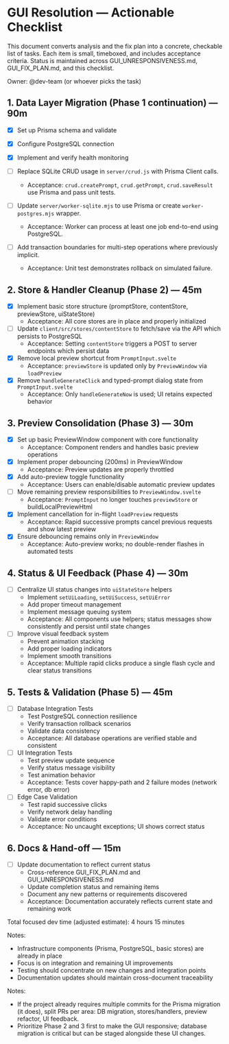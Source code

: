 # GUI Resolution — Actionable Checklist

This document converts analysis and the fix plan into a concrete, checkable list of tasks. Each item is small, timeboxed, and includes acceptance criteria. Status is maintained across GUI_UNRESPONSIVENESS.md, GUI_FIX_PLAN.md, and this checklist.

Owner: @dev-team (or whoever picks the task)

## 1. Data Layer Migration (Phase 1 continuation) — 90m

- [x] Set up Prisma schema and validate
- [x] Configure PostgreSQL connection
- [x] Implement and verify health monitoring

- [ ] Replace SQLite CRUD usage in `server/crud.js` with Prisma Client calls.
  - Acceptance: `crud.createPrompt`, `crud.getPrompt`, `crud.saveResult` use Prisma and pass unit tests.
- [ ] Update `server/worker-sqlite.mjs` to use Prisma or create `worker-postgres.mjs` wrapper.
  - Acceptance: Worker can process at least one job end-to-end using PostgreSQL.
- [ ] Add transaction boundaries for multi-step operations where previously implicit.
  - Acceptance: Unit test demonstrates rollback on simulated failure.

## 2. Store & Handler Cleanup (Phase 2) — 45m

- [x] Implement basic store structure (promptStore, contentStore, previewStore, uiStateStore)
  - Acceptance: All core stores are in place and properly initialized
- [ ] Update `client/src/stores/contentStore` to fetch/save via the API which persists to PostgreSQL
  - Acceptance: Setting `contentStore` triggers a POST to server endpoints which persist data
- [x] Remove local preview shortcut from `PromptInput.svelte`
  - Acceptance: `previewStore` is updated only by `PreviewWindow` via `loadPreview`
- [x] Remove `handleGenerateClick` and typed-prompt dialog state from `PromptInput.svelte`
  - Acceptance: Only `handleGenerateNow` is used; UI retains expected behavior

## 3. Preview Consolidation (Phase 3) — 30m

- [x] Set up basic PreviewWindow component with core functionality
  - Acceptance: Component renders and handles basic preview operations
- [x] Implement proper debouncing (200ms) in PreviewWindow
  - Acceptance: Preview updates are properly throttled
- [x] Add auto-preview toggle functionality
  - Acceptance: Users can enable/disable automatic preview updates
- [ ] Move remaining preview responsibilities to `PreviewWindow.svelte`
  - Acceptance: `PromptInput` no longer touches `previewStore` or buildLocalPreviewHtml
- [x] Implement cancellation for in-flight `loadPreview` requests
  - Acceptance: Rapid successive prompts cancel previous requests and show latest preview
- [x] Ensure debouncing remains only in `PreviewWindow`
  - Acceptance: Auto-preview works; no double-render flashes in automated tests

## 4. Status & UI Feedback (Phase 4) — 30m

- [ ] Centralize UI status changes into `uiStateStore` helpers
  - Implement `setUiLoading`, `setUiSuccess`, `setUiError`
  - Add proper timeout management
  - Implement message queuing system
  - Acceptance: All components use helpers; status messages show consistently and persist until state changes
- [ ] Improve visual feedback system
  - Prevent animation stacking
  - Add proper loading indicators
  - Implement smooth transitions
  - Acceptance: Multiple rapid clicks produce a single flash cycle and clear status transitions

## 5. Tests & Validation (Phase 5) — 45m

- [ ] Database Integration Tests
  - Test PostgreSQL connection resilience
  - Verify transaction rollback scenarios
  - Validate data consistency
  - Acceptance: All database operations are verified stable and consistent
- [ ] UI Integration Tests
  - Test preview update sequence
  - Verify status message visibility
  - Test animation behavior
  - Acceptance: Tests cover happy-path and 2 failure modes (network error, db error)
- [ ] Edge Case Validation
  - Test rapid successive clicks
  - Verify network delay handling
  - Validate error conditions
  - Acceptance: No uncaught exceptions; UI shows correct status

## 6. Docs & Hand-off — 15m

- [ ] Update documentation to reflect current status
  - Cross-reference GUI_FIX_PLAN.md and GUI_UNRESPONSIVENESS.md
  - Update completion status and remaining items
  - Document any new patterns or requirements discovered
  - Acceptance: Documentation accurately reflects current state and remaining work

Total focused dev time (adjusted estimate): 4 hours 15 minutes

Notes:

- Infrastructure components (Prisma, PostgreSQL, basic stores) are already in place
- Focus is on integration and remaining UI improvements
- Testing should concentrate on new changes and integration points
- Documentation updates should maintain cross-document traceability

Notes:

- If the project already requires multiple commits for the Prisma migration (it does), split PRs per area: DB migration, stores/handlers, preview refactor, UI feedback.
- Prioritize Phase 2 and 3 first to make the GUI responsive; database migration is critical but can be staged alongside these UI changes.
